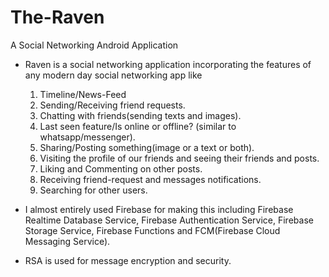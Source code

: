 # The-Raven
A Social Networking Android Application

* Raven is a social networking application incorporating the features of any modern day social networking app like

  1. Timeline/News-Feed
  2. Sending/Receiving friend requests.
  3. Chatting with friends(sending texts and images). 
  4. Last seen feature/Is online or offline? (similar to whatsapp/messenger).
  5. Sharing/Posting something(image or a text or both).
  6. Visiting the profile of our friends and seeing their friends and posts.
  7. Liking and Commenting on other posts.
  8. Receiving friend-request and messages notifications.
  9. Searching for other users.

* I almost entirely used Firebase for making this including Firebase Realtime Database Service, Firebase Authentication Service, Firebase Storage Service, Firebase Functions and FCM(Firebase Cloud Messaging Service).

* RSA is used for message encryption and security.
